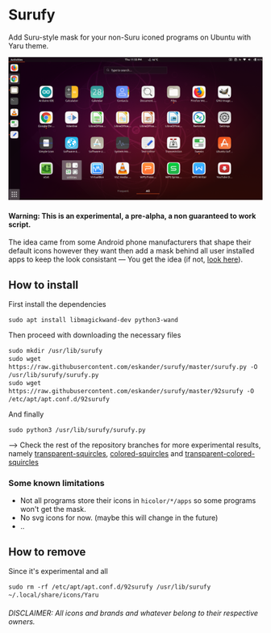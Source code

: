# Surufy
Add Suru-style mask for your non-Suru iconed programs on Ubuntu with Yaru theme.

![screenshot][1]

#### Warning: This is an experimental, a pre-alpha, a non guaranteed to work script.

The idea came from some Android phone manufacturers that shape their default icons however they want then add a mask behind all user installed apps to keep the look consistant ― You get the idea (if not, [look here][2]).

## How to install
First install the dependencies
```
sudo apt install libmagickwand-dev python3-wand
```
Then proceed with downloading the necessary files
```
sudo mkdir /usr/lib/surufy
sudo wget https://raw.githubusercontent.com/eskander/surufy/master/surufy.py -O /usr/lib/surufy/surufy.py
sudo wget https://raw.githubusercontent.com/eskander/surufy/master/92surufy -O /etc/apt/apt.conf.d/92surufy
```
And finally
```
sudo python3 /usr/lib/surufy/surufy.py
```


--> Check the rest of the repository branches for more experimental results, namely [transparent-squircles][3], [colored-squircles][4] and [transparent-colored-squircles][5]


### Some known limitations
  * Not all programs store their icons in `hicolor/*/apps` so some programs won't get the mask.
  * No svg icons for now. (maybe this will change in the future)
  * ..

## How to remove
Since it's experimental and all
```
sudo rm -rf /etc/apt/apt.conf.d/92surufy /usr/lib/surufy ~/.local/share/icons/Yaru
```

###### DISCLAIMER: All icons and brands and whatever belong to their respective owners.

  [1]: https://github.com/eskander/surufy/raw/master/screenshot.png
  [2]: https://www.xda-developers.com/files/2018/09/Screenshot_20180925-000901_Samsung-Experience-Home-498x1024.jpg
  
  [3]: https://github.com/Eskander/surufy/tree/transparent-squircles
  [4]: https://github.com/Eskander/surufy/tree/colored-squircles
  [5]: https://github.com/Eskander/surufy/tree/transparent-colored-squircles
  
